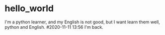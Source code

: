 # hello_world
I'm a python learner, and my English is not good, but I want learn them well, python and English.
#2020-11-11 13:56
I'm back.
